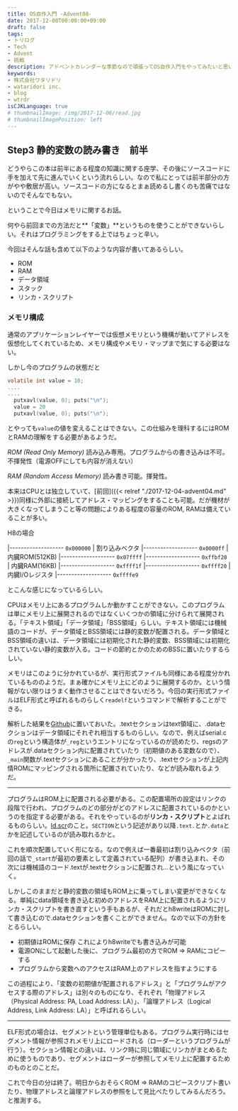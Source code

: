 ```yaml
---
title: OS自作入門 -Advent08-
date: 2017-12-08T00:00:00+09:00
draft: false
tags:
- トリログ
- Tech
- Advent
- 挑戦
description: アドベントカレンダーな季節なので頑張ってOS自作入門をやってみたいと思います。今回は2step目の前半です！メモリに関することをやっていきます。
keywords:
- 株式会社ワタリドリ
- wataridori inc.
- blog
- wtrdr
isCJKLanguage: true
# thumbnailImage: /img/2017-12-06/read.jpg
# thumbnailImagePosition: left
---
```


## Step3 静的変数の読み書き　前半

どうやらこの本は前半にある程度の知識に関する座学、その後にソースコードに手を加えて先に進んでいくという流れらしい。なので私にとっては前半部分の方がやや敷居が高い。ソースコードの方になるとまぁ読めるし書くのも苦痛ではないのでそんなでもない。

ということで今日はメモリに関するお話。

何やら前回までの方法だと**「変数」**というものを使うことができないらしい。それはプログラミングをする上ではちょっと辛い。

今回はそんな話も含めて以下のような内容が書いてあるらしい。

- ROM
- RAM
- データ領域
- スタック
- リンカ・スクリプト

### メモリ構成

通常のアプリケーションレイヤーでは仮想メモリという機構が動いてアドレスを仮想化してくれているため、メモリ構成やメモリ・マップまで気にする必要はない。

しかし今のプログラムの状態だと

```c
volatile int value = 10;
....
....
  putxavl(value, 0); puts("\n");
  value = 20
  putxavl(value, 0); puts("\n");
```
とやっても`value`の値を変えることはできない。この仕組みを理科するにはROMとRAMの理解をする必要があるようだ。

*ROM (Read Only Memory)*
読み込み専用。プログラムからの書き込みは不可。不揮発性（電源OFFにしても内容が消えない）

*RAM (Random Access Memory)*
読み書き可能。揮発性。

本来はCPUとは独立していて、[前回]({{< relref "./2017-12-04-advent04.md" >}})同様に外部に接続してアドレス・マッピングをすることも可能。だが機材が大きくなってしまうこと等の問題によりある程度の容量のROM, RAMは備えていることが多い。

H8の場合

|------------------- `0x000000`
|  割り込みベクタ
|------------------- `0x0000ff`
|  内臓ROM(512KB)
|------------------- `0x07ffff`
|------------------- `0xffbf20`
|  内臓RAM(16KB)
|------------------- `0xffff1f`
|------------------- `0xffff20`
|  内臓I/Oレジスタ
|------------------- `0xffffe9`

とこんな感じになっているらしい。

CPUはメモリ上にあるプログラムしか動かすことができない。このプログラムは単にメモリ上に展開されるのではなくいくつかの領域に分けられて展開される。「テキスト領域」「データ領域」「BSS領域」らしい。テキスト領域には機械語のコードが、データ領域とBSS領域には静的変数が配置される。データ領域とBSS領域の違いは、データ領域には初期化された静的変数、BSS領域には初期化されていない静的変数が入る。コードの節約とかのためのBSSに置いたりするらしい。

メモリはこのように分かれているが、実行形式ファイルも同様にある程度分かれているもののようだ。まぁ確かにメモリ上にどのように展開するのか。という情報がない限りはうまく動作させることはできないだろう。今回の実行形式ファイルはELF形式と呼ばれるものらしく`readelf`というコマンドで解析することができる。

解析した結果を[Github](https://github.com/wtrdr/os-advent2017/blob/master/03/bootload/readelf-result.txt)に置いておいた。.textセクションはtext領域に、.dataセクションはデータ領域にそれぞれ相当するものらしい。なので、例えばserial.cの`reg`という構造体が`_reg`というエントリになっているのが読めたり、regsのアドレスが.dataセクション内に配置されていたり（初期値のある変数なので）、`_main`関数が.textセクションにあることが分かったり、.textセクションが上記内情ROMにマッピングされる箇所に配置されていたり、などが読み取れるようだ。

--------------------------

プログラムはROM上に配置される必要がある。この配置場所の設定はリンクの段階で行われ、プログラムのどの部分がどのアドレスに配置されているのかというのを指定する必要がある。それをやっているのが**リンカ・スクリプト**とよばれるものらしい。[ld.scr](https://github.com/wtrdr/os-advent2017/blob/master/03/bootload/ld.scr)のこと。`SECTION`という記述があり以降`.text.`とか`.data`とかを記述しているのが読み取れるかと。

これを順次配置していく形になる。なので例えば一番最初は割り込みベクタ（前回の話で`_start`が最初の要素として定義されている配列）が書き込まれ、その次には機械語のコード.textが.textセクションに配置され...という風になっていく。

しかしこのままだと静的変数の領域もROM上に乗ってしまい変更ができなくなる。単純にdata領域を書き込む初めのアドレスをRAM上に配置されるようにリンカ・スクリプトを書き直すという手もあるが、それだとh8writeはROMに対して書き込むので.dataセクションを書くことができません。なので以下の方針をとるらしい。

- 初期値はROMに保存
     これによりh8writeでも書き込みが可能
- 電源ONにして起動した後に、プログラム最初の方でROM => RAMにコピーする
- プログラムから変数へのアクセスはRAM上のアドレスを指すようにする

この過程により、「変数の初期値が配置されるアドレス」と「プログラムがアクセスする際のアドレス」は別々のものになり、それぞれ「物理アドレス（Physical Address: PA, Load Address: LA）」、「論理アドレス（Logical Address, Link Address: LA）」と呼ばれるらしい。

--------------------------

ELF形式の場合は、セグメントという管理単位もある。プログラム実行時にはセグメント情報が参照されメモリ上にロードされる（ローダーというプログラムが行う）。セクション情報との違いは、リンク時に同じ領域にリンカがまとめるために使うものであり、セグメントはローダーが参照してメモリ上に配置するためのものとのことだ。

これで今日の分は終了。明日からおそらくROM => RAMのコピースクリプト書いたり、物理アドレスと論理アドレスの参照をして見比べたりしてみるんだろう。と推測する。
